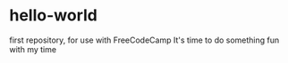 # hello-world
first repository, for use with FreeCodeCamp
It's time to do something fun with my time
